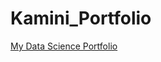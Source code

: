 # Kamini_Portfolio

[My Data Science Portfolio](https://kaminiravichandran.github.io/Kamini_Data_Science_Portfolio/)
